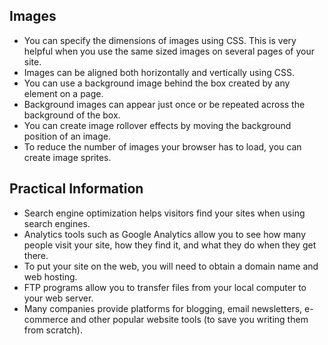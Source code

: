 ## Images
+ You can specify the dimensions of images using CSS.
This is very helpful when you use the same sized
images on several pages of your site.
+ Images can be aligned both horizontally and vertically
using CSS.
+ You can use a background image behind the box
created by any element on a page.
+ Background images can appear just once or be
repeated across the background of the box.
+ You can create image rollover effects by moving the
background position of an image.
+ To reduce the number of images your browser has to
load, you can create image sprites.

## Practical Information
+ Search engine optimization helps visitors find your
sites when using search engines.
+ Analytics tools such as Google Analytics allow you to
see how many people visit your site, how they find it,
and what they do when they get there.
+ To put your site on the web, you will need to obtain a
domain name and web hosting.
+ FTP programs allow you to transfer files from your
local computer to your web server.
+ Many companies provide platforms for blogging, email
newsletters, e-commerce and other popular website
tools (to save you writing them from scratch). 

